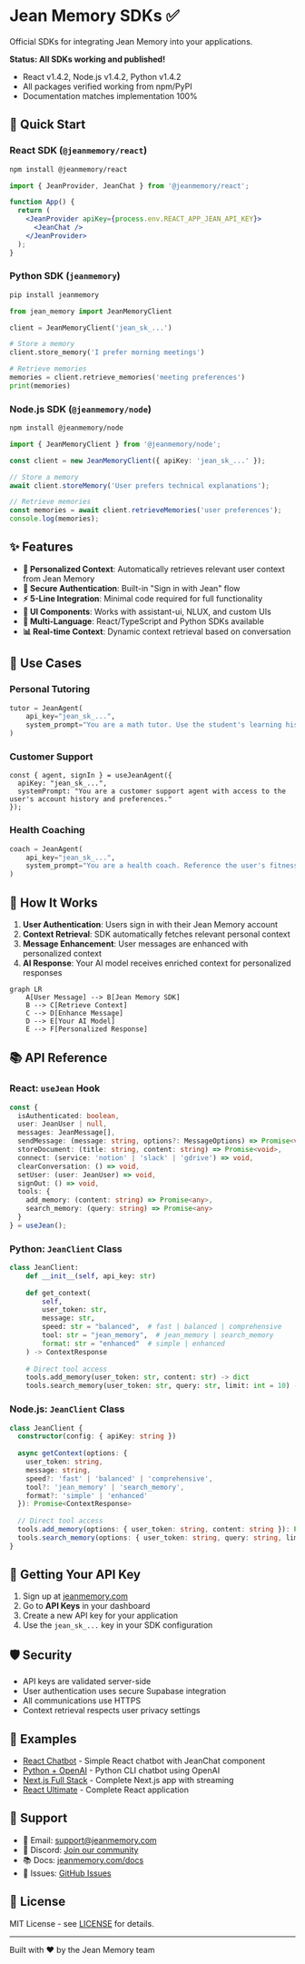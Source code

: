 # Jean Memory SDKs ✅

Official SDKs for integrating Jean Memory into your applications.

**Status: All SDKs working and published!**  
- React v1.4.2, Node.js v1.4.2, Python v1.4.2
- All packages verified working from npm/PyPI
- Documentation matches implementation 100%

## 🚀 Quick Start

### React SDK (`@jeanmemory/react`)

```bash
npm install @jeanmemory/react
```

```jsx
import { JeanProvider, JeanChat } from '@jeanmemory/react';

function App() {
  return (
    <JeanProvider apiKey={process.env.REACT_APP_JEAN_API_KEY}>
      <JeanChat />
    </JeanProvider>
  );
}
```

### Python SDK (`jeanmemory`)

```bash
pip install jeanmemory
```

```python
from jean_memory import JeanMemoryClient

client = JeanMemoryClient('jean_sk_...')

# Store a memory
client.store_memory('I prefer morning meetings')

# Retrieve memories  
memories = client.retrieve_memories('meeting preferences')
print(memories)
```

### Node.js SDK (`@jeanmemory/node`)

```bash
npm install @jeanmemory/node
```

```typescript
import { JeanMemoryClient } from '@jeanmemory/node';

const client = new JeanMemoryClient({ apiKey: 'jean_sk_...' });

// Store a memory
await client.storeMemory('User prefers technical explanations');

// Retrieve memories
const memories = await client.retrieveMemories('user preferences');
console.log(memories);
```

## ✨ Features

- **🧠 Personalized Context**: Automatically retrieves relevant user context from Jean Memory
- **🔐 Secure Authentication**: Built-in "Sign in with Jean" flow
- **⚡ 5-Line Integration**: Minimal code required for full functionality
- **🎨 UI Components**: Works with assistant-ui, NLUX, and custom UIs
- **🐍 Multi-Language**: React/TypeScript and Python SDKs available
- **📊 Real-time Context**: Dynamic context retrieval based on conversation

## 🎯 Use Cases

### Personal Tutoring
```python
tutor = JeanAgent(
    api_key="jean_sk_...",
    system_prompt="You are a math tutor. Use the student's learning history to provide personalized guidance."
)
```

### Customer Support
```tsx
const { agent, signIn } = useJeanAgent({
  apiKey: "jean_sk_...",
  systemPrompt: "You are a customer support agent with access to the user's account history and preferences."
});
```

### Health Coaching
```python
coach = JeanAgent(
    api_key="jean_sk_...",
    system_prompt="You are a health coach. Reference the user's fitness goals, dietary preferences, and progress."
)
```

## 🔧 How It Works

1. **User Authentication**: Users sign in with their Jean Memory account
2. **Context Retrieval**: SDK automatically fetches relevant personal context
3. **Message Enhancement**: User messages are enhanced with personalized context
4. **AI Response**: Your AI model receives enriched context for personalized responses

```mermaid
graph LR
    A[User Message] --> B[Jean Memory SDK]
    B --> C[Retrieve Context]
    C --> D[Enhance Message]
    D --> E[Your AI Model]
    E --> F[Personalized Response]
```

## 📚 API Reference

### React: `useJean` Hook

```typescript
const {
  isAuthenticated: boolean,
  user: JeanUser | null,
  messages: JeanMessage[],
  sendMessage: (message: string, options?: MessageOptions) => Promise<void>,
  storeDocument: (title: string, content: string) => Promise<void>,
  connect: (service: 'notion' | 'slack' | 'gdrive') => void,
  clearConversation: () => void,
  setUser: (user: JeanUser) => void,
  signOut: () => void,
  tools: {
    add_memory: (content: string) => Promise<any>,
    search_memory: (query: string) => Promise<any>
  }
} = useJean();
```

### Python: `JeanClient` Class

```python
class JeanClient:
    def __init__(self, api_key: str)
    
    def get_context(
        self,
        user_token: str,
        message: str,
        speed: str = "balanced",  # fast | balanced | comprehensive
        tool: str = "jean_memory",  # jean_memory | search_memory
        format: str = "enhanced"  # simple | enhanced
    ) -> ContextResponse
    
    # Direct tool access
    tools.add_memory(user_token: str, content: str) -> dict
    tools.search_memory(user_token: str, query: str, limit: int = 10) -> dict
```

### Node.js: `JeanClient` Class

```typescript
class JeanClient {
  constructor(config: { apiKey: string })
  
  async getContext(options: {
    user_token: string,
    message: string,
    speed?: 'fast' | 'balanced' | 'comprehensive',
    tool?: 'jean_memory' | 'search_memory',
    format?: 'simple' | 'enhanced'
  }): Promise<ContextResponse>
  
  // Direct tool access
  tools.add_memory(options: { user_token: string, content: string }): Promise<any>
  tools.search_memory(options: { user_token: string, query: string, limit?: number }): Promise<any>
}
```

## 🔑 Getting Your API Key

1. Sign up at [jeanmemory.com](https://jeanmemory.com)
2. Go to **API Keys** in your dashboard
3. Create a new API key for your application
4. Use the `jean_sk_...` key in your SDK configuration

## 🛡️ Security

- API keys are validated server-side
- User authentication uses secure Supabase integration
- All communications use HTTPS
- Context retrieval respects user privacy settings

## 📖 Examples

- [React Chatbot](./examples/react-chatbot/) - Simple React chatbot with JeanChat component
- [Python + OpenAI](./examples/python-chatbot/) - Python CLI chatbot using OpenAI
- [Next.js Full Stack](./examples/ultimate-nextjs/) - Complete Next.js app with streaming
- [React Ultimate](./examples/ultimate-react/) - Complete React application

## 🤝 Support

- 📧 Email: support@jeanmemory.com
- 💬 Discord: [Join our community](https://discord.gg/jeanmemory)
- 📚 Docs: [jeanmemory.com/docs](https://jeanmemory.com/docs)
- 🐛 Issues: [GitHub Issues](https://github.com/jean-technologies/jean-memory/issues)

## 📄 License

MIT License - see [LICENSE](./LICENSE) for details.

---

Built with ❤️ by the Jean Memory team